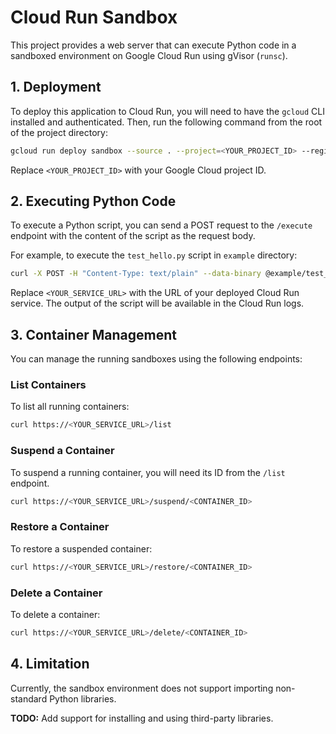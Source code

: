 # Cloud Run Sandbox

This project provides a web server that can execute Python code in a sandboxed environment on Google Cloud Run using gVisor (`runsc`).

## 1. Deployment

To deploy this application to Cloud Run, you will need to have the `gcloud` CLI installed and authenticated. Then, run the following command from the root of the project directory:

```bash
gcloud run deploy sandbox --source . --project=<YOUR_PROJECT_ID> --region=us-central1 --allow-unauthenticated --execution-environment=gen2 --concurrency=1
```

Replace `<YOUR_PROJECT_ID>` with your Google Cloud project ID.

## 2. Executing Python Code

To execute a Python script, you can send a POST request to the `/execute` endpoint with the content of the script as the request body.

For example, to execute the `test_hello.py` script in `example` directory:

```bash
curl -X POST -H "Content-Type: text/plain" --data-binary @example/test_hello.py https://<YOUR_SERVICE_URL>/execute
```

Replace `<YOUR_SERVICE_URL>` with the URL of your deployed Cloud Run service. The output of the script will be available in the Cloud Run logs.

## 3. Container Management

You can manage the running sandboxes using the following endpoints:

### List Containers

To list all running containers:

```bash
curl https://<YOUR_SERVICE_URL>/list
```

### Suspend a Container

To suspend a running container, you will need its ID from the `/list` endpoint.

```bash
curl https://<YOUR_SERVICE_URL>/suspend/<CONTAINER_ID>
```

### Restore a Container

To restore a suspended container:

```bash
curl https://<YOUR_SERVICE_URL>/restore/<CONTAINER_ID>
```

### Delete a Container

To delete a container:

```bash
curl https://<YOUR_SERVICE_URL>/delete/<CONTAINER_ID>
```

## 4. Limitation

Currently, the sandbox environment does not support importing non-standard Python libraries.

**TODO:** Add support for installing and using third-party libraries.